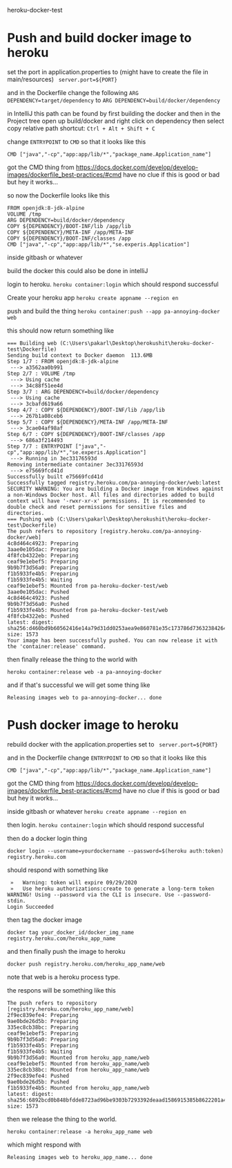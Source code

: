 heroku-docker-test

# Push and build docker image to heroku
set the port in application.properties to (might have to create the file in main/resources)
```` server.port=${PORT}````

and in the Dockerfile change the following
```` ARG DEPENDENCY=target/dependency ````
to
```` ARG DEPENDENCY=build/docker/dependency ````

in IntelliJ this path can be found by first building the docker and then
in the Project tree open up build/docker and right click on dependency 
then select copy relative path shortcut: ``Ctrl + Alt + Shift + C``

change ``ENTRYPOINT`` to ``CMD``
so that it looks like this 

```` CMD ["java","-cp","app:app/lib/*","package_name.Application_name"] ````

got the CMD thing from
https://docs.docker.com/develop/develop-images/dockerfile_best-practices/#cmd
have no clue if this is good or bad but hey it works...

so now the Dockerfile looks like this

````
FROM openjdk:8-jdk-alpine
VOLUME /tmp
ARG DEPENDENCY=build/docker/dependency
COPY ${DEPENDENCY}/BOOT-INF/lib /app/lib
COPY ${DEPENDENCY}/META-INF /app/META-INF
COPY ${DEPENDENCY}/BOOT-INF/classes /app
CMD ["java","-cp","app:app/lib/*","se.experis.Application"]

````

inside gitbash or whatever

build the docker this could also be done in intelliJ

login to heroku.
````heroku container:login````
which should respond successful

Create your heroku app
````heroku create appname --region en````

push and build the thing
``heroku container:push --app pa-annoying-docker web``

this should now return something like
````
=== Building web (C:\Users\pakarl\Desktop\herokushit\heroku-docker-test\Dockerfile)
Sending build context to Docker daemon  113.6MB
Step 1/7 : FROM openjdk:8-jdk-alpine
 ---> a3562aa0b991
Step 2/7 : VOLUME /tmp
 ---> Using cache
 ---> 34c88f51ee4d
Step 3/7 : ARG DEPENDENCY=build/docker/dependency
 ---> Using cache
 ---> 3cbafd619a66
Step 4/7 : COPY ${DEPENDENCY}/BOOT-INF/lib /app/lib
 ---> 267b1a08ceb6
Step 5/7 : COPY ${DEPENDENCY}/META-INF /app/META-INF
 ---> 3cae04af98af
Step 6/7 : COPY ${DEPENDENCY}/BOOT-INF/classes /app
 ---> 686a3f214493
Step 7/7 : ENTRYPOINT ["java","-cp","app:app/lib/*","se.experis.Application"]
 ---> Running in 3ec33176593d
Removing intermediate container 3ec33176593d
 ---> e75669fcd41d
Successfully built e75669fcd41d
Successfully tagged registry.heroku.com/pa-annoying-docker/web:latest
SECURITY WARNING: You are building a Docker image from Windows against a non-Windows Docker host. All files and directories added to build context will have '-rwxr-xr-x' permissions. It is recommended to double check and reset permissions for sensitive files and directories.
=== Pushing web (C:\Users\pakarl\Desktop\herokushit\heroku-docker-test\Dockerfile)
The push refers to repository [registry.heroku.com/pa-annoying-docker/web]
4c8d464c4923: Preparing
3aae0e105dac: Preparing
4f8fcb4322eb: Preparing
ceaf9e1ebef5: Preparing
9b9b7f3d56a0: Preparing
f1b5933fe4b5: Preparing
f1b5933fe4b5: Waiting
ceaf9e1ebef5: Mounted from pa-heroku-docker-test/web
3aae0e105dac: Pushed
4c8d464c4923: Pushed
9b9b7f3d56a0: Pushed
f1b5933fe4b5: Mounted from pa-heroku-docker-test/web
4f8fcb4322eb: Pushed
latest: digest: sha256:d460bd9b60562416e14a79d31dd0253aea9e860781e35c173786d73632384264 size: 1573
Your image has been successfully pushed. You can now release it with the 'container:release' command.

````

then finally release the thing to the world with

```heroku container:release web -a pa-annoying-docker```

and if that's successful we will get some thing like

````Releasing images web to pa-annoying-docker... done```` 




# Push docker image to heroku
rebuild docker with the application.properties set to
```` server.port=${PORT}````

and in the Dockerfile
change ``ENTRYPOINT`` to ``CMD``
so that it looks like this

````
CMD ["java","-cp","app:app/lib/*","package_name.Application_name"]
````

got the CMD thing from
https://docs.docker.com/develop/develop-images/dockerfile_best-practices/#cmd
have no clue if this is good or bad but hey it works...

inside gitbash or whatever
````heroku create appname --region en````

then login.
````heroku container:login````
which should respond successful

then do a docker login thing

````
docker login --username=yourdockername --password=$(heroku auth:token) registry.heroku.com
````

should respond with something like
````
 »   Warning: token will expire 09/29/2020
 »   Use heroku authorizations:create to generate a long-term token
WARNING! Using --password via the CLI is insecure. Use --password-stdin.
Login Succeeded

````

then tag the docker image
````
docker tag your_docker_id/docker_img_name registry.heroku.com/heroku_app_name
````

and then finally push the image to heroku
````
docker push registry.heroku.com/heroku_app_name/web
````

note that web is a heroku process type.

the respons will be something like this
````
The push refers to repository [registry.heroku.com/heroku_app_name/web]
2f9ec839efe4: Preparing
9ae0bde26d5b: Preparing
335ec8cb38bc: Preparing
ceaf9e1ebef5: Preparing
9b9b7f3d56a0: Preparing
f1b5933fe4b5: Preparing
f1b5933fe4b5: Waiting
9b9b7f3d56a0: Mounted from heroku_app_name/web
ceaf9e1ebef5: Mounted from heroku_app_name/web
335ec8cb38bc: Mounted from heroku_app_name/web
2f9ec839efe4: Pushed
9ae0bde26d5b: Pushed
f1b5933fe4b5: Mounted from heroku_app_name/web
latest: digest: sha256:6892bcd0b848bfdde8723ad96be9303b7293392deaad1586915385b8622201a4 size: 1573
````

then we release the thing to the world.

````
heroku container:release -a heroku_app_name web
````

which might respond with
````
Releasing images web to heroku_app_name... done
````

